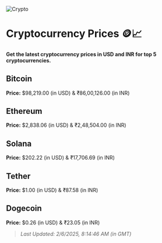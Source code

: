 
![Crypto](https://www.techguide.com.au/wp-content/uploads/2020/11/crypto3.jpeg)

# Cryptocurrency Prices 🪙📈

#### Get the latest cryptocurrency prices in USD and INR for top 5 cryptocurrencies.

## Bitcoin

**Price:** $98,219.00 (in USD) & ₹86,00,126.00 (in INR)

## Ethereum

**Price:** $2,838.06 (in USD) & ₹2,48,504.00 (in INR)

## Solana

**Price:** $202.22 (in USD) & ₹17,706.69 (in INR)

## Tether

**Price:** $1.00 (in USD) & ₹87.58 (in INR)

## Dogecoin

**Price:** $0.26 (in USD) & ₹23.05 (in INR)

> _Last Updated: 2/6/2025, 8:14:46 AM (in GMT)_
